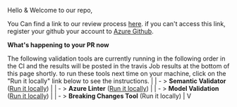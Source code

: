 Hello & Welcome to our repo,

You Can find a link to our review process [here](https://github.com/Azure/adx-documentation-pr/wiki/swagger-management). if you can't access this link, register your github your account to [Azure Github](https://aka.ms/azuregithub).

**What's happening to your PR now**

The following validation tools are currently running in the following order in the CI and the results will be posted in the travis Job results at the bottom of this page shortly. to run these tools next time on your machine, click on the "Run it locally" link below to see the instructions.
 |
 | - > **Semantic Validator** ([Run it locally](https://github.com/Azure/adx-documentation-pr/wiki/Azure-Swagger-Tools#semantic-validator))
 |
 | - > **Azure Linter** ([Run it locally](https://github.com/Azure/adx-documentation-pr/wiki/Azure-Swagger-Tools#azure-linter))
 |
 | - > **Model Validation** ([Run it locally](https://github.com/Azure/adx-documentation-pr/wiki/Azure-Swagger-Tools#model-validator))
 | 
 | - > **Breaking Changes Tool** (Run it locally)
 |
V
